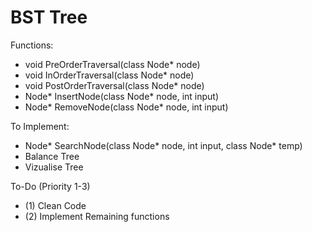 # BST Tree
Functions:
- void PreOrderTraversal(class Node* node)
- void InOrderTraversal(class Node* node)
- void PostOrderTraversal(class Node* node)
- Node* InsertNode(class Node* node, int input)
- Node* RemoveNode(class Node* node, int input)
  
To Implement:
- Node* SearchNode(class Node* node, int input, class Node* temp)
- Balance Tree
- Vizualise Tree

To-Do (Priority 1-3)
- (1) Clean Code
- (2) Implement Remaining functions